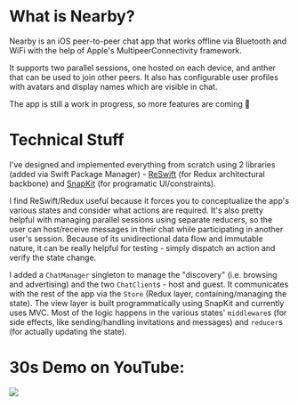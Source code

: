 # What is Nearby?

Nearby is an iOS peer-to-peer chat app that works offline via Bluetooth and WiFi with the help of Apple's MultipeerConnectivity framework.

It supports two parallel sessions, one hosted on each device, and anther that can be used to join other peers. It also has configurable user profiles with avatars and display names which are visible in chat. 

The app is still a work in progress, so more features are coming 🙂

# Technical Stuff

I've designed and implemented everything from scratch using 2 libraries (added via Swift Package Manager) - [ReSwift](https://github.com/ReSwift/ReSwift) (for Redux architectural backbone) and [SnapKit](https://github.com/SnapKit/SnapKit) (for programatic UI/constraints). 

I find ReSwift/Redux useful because it forces you to conceptualize the app's various states and consider what actions are required. It's also pretty helpful with managing parallel sessions using separate reducers, so the user can host/receive messages in their chat while participating in another user's session. Because of its unidirectional data flow and immutable nature, it can be really helpful for testing - simply dispatch an action and verify the state change.

I added a `ChatManager` singleton to manage the "discovery" (i.e. browsing and advertising) and the two `ChatClient`s - host and guest. It communicates with the rest of the app via the `Store` (Redux layer, containing/managing the state). The view layer is built programmatically using SnapKit and currently uses MVC. Most of the logic happens in the various states' `middleware`s (for side effects, like sending/handling invitations and messages) and `reducer`s (for actually updating the state).
  
# 30s Demo on YouTube:
[![](http://img.youtube.com/vi/nVeQ5MOtQE8/0.jpg)](http://www.youtube.com/watch?v=nVeQ5MOtQE8 "Nearby Demo")
